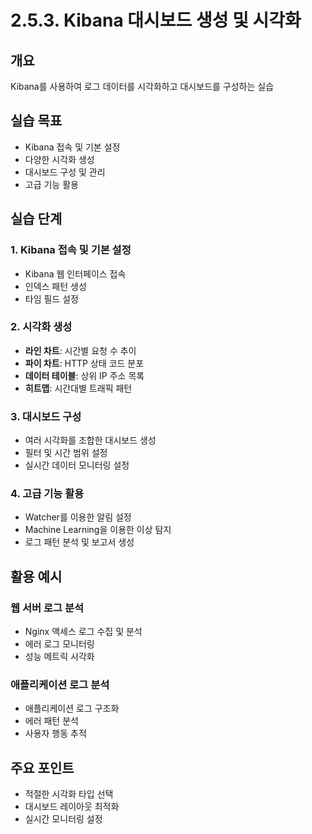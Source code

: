 # 2.5.3. Kibana 대시보드 생성 및 시각화

## 개요
Kibana를 사용하여 로그 데이터를 시각화하고 대시보드를 구성하는 실습

## 실습 목표
* Kibana 접속 및 기본 설정
* 다양한 시각화 생성
* 대시보드 구성 및 관리
* 고급 기능 활용

## 실습 단계

### 1. Kibana 접속 및 기본 설정
* Kibana 웹 인터페이스 접속
* 인덱스 패턴 생성
* 타임 필드 설정

### 2. 시각화 생성
* **라인 차트**: 시간별 요청 수 추이
* **파이 차트**: HTTP 상태 코드 분포
* **데이터 테이블**: 상위 IP 주소 목록
* **히트맵**: 시간대별 트래픽 패턴

### 3. 대시보드 구성
* 여러 시각화를 조합한 대시보드 생성
* 필터 및 시간 범위 설정
* 실시간 데이터 모니터링 설정

### 4. 고급 기능 활용
* Watcher를 이용한 알림 설정
* Machine Learning을 이용한 이상 탐지
* 로그 패턴 분석 및 보고서 생성

## 활용 예시

### 웹 서버 로그 분석
* Nginx 액세스 로그 수집 및 분석
* 에러 로그 모니터링
* 성능 메트릭 시각화

### 애플리케이션 로그 분석
* 애플리케이션 로그 구조화
* 에러 패턴 분석
* 사용자 행동 추적

## 주요 포인트
* 적절한 시각화 타입 선택
* 대시보드 레이아웃 최적화
* 실시간 모니터링 설정
